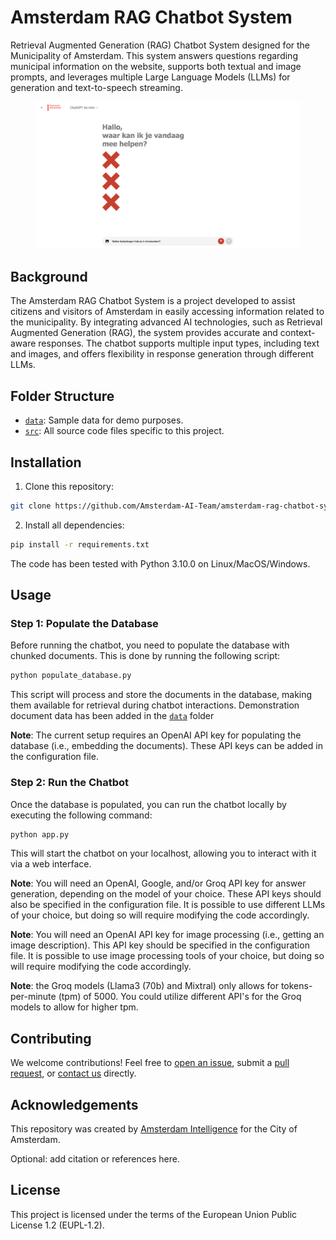 
# Amsterdam RAG Chatbot System

Retrieval Augmented Generation (RAG) Chatbot System designed for the Municipality of Amsterdam. This system answers questions regarding municipal information on the website, supports both textual and image prompts, and leverages multiple Large Language Models (LLMs) for generation and text-to-speech streaming.

<figure align="center">
  <img
  src="media/interface.png"
  alt="rag chatbot system interface">
</figure>

## Background

The Amsterdam RAG Chatbot System is a project developed to assist citizens and visitors of Amsterdam in easily accessing information related to the municipality. By integrating advanced AI technologies, such as Retrieval Augmented Generation (RAG), the system provides accurate and context-aware responses. The chatbot supports multiple input types, including text and images, and offers flexibility in response generation through different LLMs.

## Folder Structure

* [`data`](./data): Sample data for demo purposes.
* [`src`](./src): All source code files specific to this project.

## Installation 

1) Clone this repository:

```bash
git clone https://github.com/Amsterdam-AI-Team/amsterdam-rag-chatbot-system.git
```

2) Install all dependencies:

```bash
pip install -r requirements.txt
```

The code has been tested with Python 3.10.0 on Linux/MacOS/Windows.

## Usage

### Step 1: Populate the Database

Before running the chatbot, you need to populate the database with chunked documents. This is done by running the following script:

```bash
python populate_database.py
```

This script will process and store the documents in the database, making them available for retrieval during chatbot interactions. Demonstration document data has been added in the [`data`](./data) folder

**Note**: The current setup requires an OpenAI API key for populating the database (i.e., embedding the documents). These API keys can be added in the configuration file.

### Step 2: Run the Chatbot

Once the database is populated, you can run the chatbot locally by executing the following command:

```bash
python app.py
```

This will start the chatbot on your localhost, allowing you to interact with it via a web interface.

**Note**: You will need an OpenAI, Google, and/or Groq API key for answer generation, depending on the model of your choice. These API keys should also be specified in the configuration file. It is possible to use different LLMs of your choice, but doing so will require modifying the code accordingly. 

**Note**: You will need an OpenAI API key for image processing (i.e., getting an image description). This API key should be specified in the configuration file. It is possible to use image processing tools of your choice, but doing so will require modifying the code accordingly. 

**Note**: the Groq models (Llama3 (70b) and Mixtral) only allows for tokens-per-minute (tpm) of 5000. You could utilize different API's for the Groq models to allow for higher tpm.

## Contributing

We welcome contributions! Feel free to [open an issue](https://github.com/Amsterdam-AI-Team/amsterdam-rag-chatbot-system/issues), submit a [pull request](https://github.com/Amsterdam-AI-Team/amsterdam-rag-chatbot-system/pulls), or [contact us](https://amsterdamintelligence.com/contact/) directly.

## Acknowledgements

This repository was created by [Amsterdam Intelligence](https://amsterdamintelligence.com/) for the City of Amsterdam.

Optional: add citation or references here.

## License 

This project is licensed under the terms of the European Union Public License 1.2 (EUPL-1.2).
